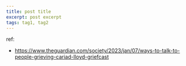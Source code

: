 ```yaml
---
title: post title
excerpt: post excerpt
tags: tag1, tag2
---
```


ref:
- https://www.theguardian.com/society/2023/jan/07/ways-to-talk-to-people-grieving-cariad-lloyd-griefcast

